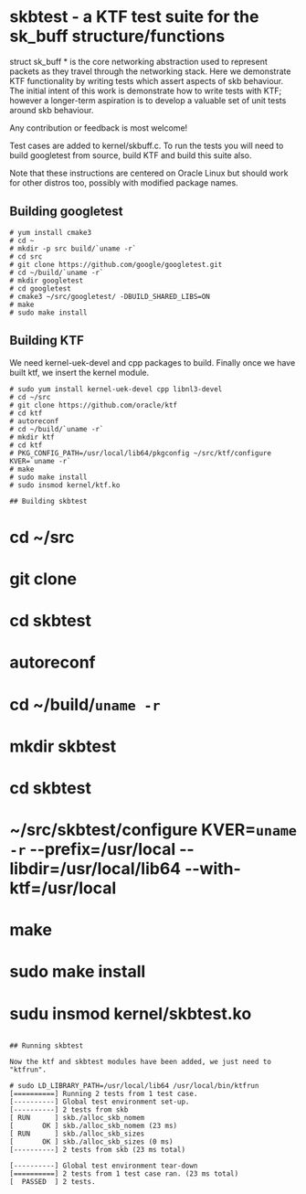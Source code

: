 # skbtest - a KTF test suite for the sk_buff structure/functions

struct sk_buff * is the core networking abstraction used to represent packets
as they travel through the networking stack.  Here we demonstrate KTF functionality by writing tests which assert aspects of skb behaviour.  The initial intent of this work is demonstrate how to write tests with KTF; however a longer-term aspiration is to develop a valuable set of unit tests around skb behaviour.

Any contribution or feedback is most welcome!

Test cases are added to kernel/skbuff.c. To run the tests you will need to build googletest from source, build KTF and build this suite also.

Note that these instructions are centered on Oracle Linux but should work for other distros too, possibly with modified package names.

## Building googletest

```
# yum install cmake3
# cd ~
# mkdir -p src build/`uname -r`
# cd src
# git clone https://github.com/google/googletest.git
# cd ~/build/`uname -r`
# mkdir googletest
# cd googletest
# cmake3 ~/src/googletest/ -DBUILD_SHARED_LIBS=ON
# make
# sudo make install
```

## Building KTF

We need kernel-uek-devel and cpp packages to build. Finally once we have built ktf, we insert the kernel module.

```
# sudo yum install kernel-uek-devel cpp libnl3-devel
# cd ~/src
# git clone https://github.com/oracle/ktf
# cd ktf
# autoreconf
# cd ~/build/`uname -r`
# mkdir ktf
# cd ktf
# PKG_CONFIG_PATH=/usr/local/lib64/pkgconfig ~/src/ktf/configure KVER=`uname -r`
# make
# sudo make install
# sudo insmod kernel/ktf.ko

## Building skbtest

```

# cd ~/src
# git clone <path to this git tree>
# cd skbtest
# autoreconf
# cd ~/build/`uname -r`
# mkdir skbtest
# cd skbtest
# ~/src/skbtest/configure  KVER=`uname -r` --prefix=/usr/local --libdir=/usr/local/lib64 --with-ktf=/usr/local
# make
# sudo make install
# sudu insmod kernel/skbtest.ko
```

## Running skbtest

Now the ktf and skbtest modules have been added, we just need to "ktfrun".

# sudo LD_LIBRARY_PATH=/usr/local/lib64 /usr/local/bin/ktfrun
[==========] Running 2 tests from 1 test case.
[----------] Global test environment set-up.
[----------] 2 tests from skb
[ RUN      ] skb./alloc_skb_nomem
[       OK ] skb./alloc_skb_nomem (23 ms)
[ RUN      ] skb./alloc_skb_sizes
[       OK ] skb./alloc_skb_sizes (0 ms)
[----------] 2 tests from skb (23 ms total)

[----------] Global test environment tear-down
[==========] 2 tests from 1 test case ran. (23 ms total)
[  PASSED  ] 2 tests.
```
